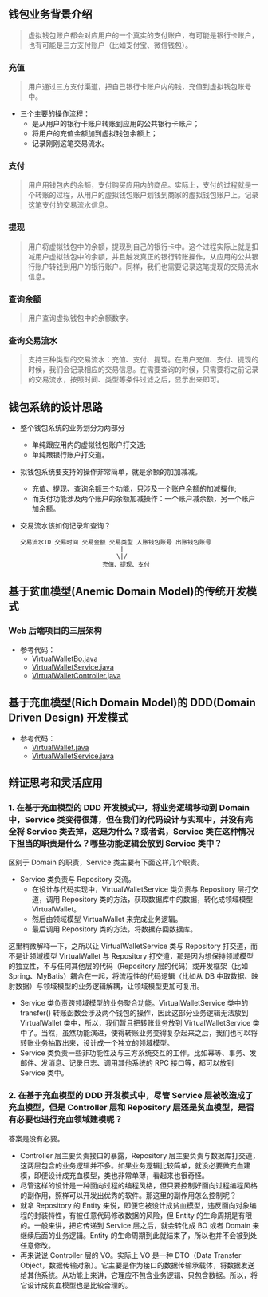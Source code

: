 ## 钱包业务背景介绍

> 虚拟钱包账户都会对应用户的一个真实的支付账户，有可能是银行卡账户，也有可能是三方支付账户（比如支付宝、微信钱包）。

### 充值

> 用户通过三方支付渠道，把自己银行卡账户内的钱，充值到虚拟钱包账号中。

- 三个主要的操作流程：
    - 是从用户的银行卡账户转账到应用的公共银行卡账户；
    - 将用户的充值金额加到虚拟钱包余额上；
    - 记录刚刚这笔交易流水。

### 支付

> 用户用钱包内的余额，支付购买应用内的商品。实际上，支付的过程就是一个转账的过程，从用户的虚拟钱包账户划钱到商家的虚拟钱包账户上。记录这笔支付的交易流水信息。

### 提现

> 用户将虚拟钱包中的余额，提现到自己的银行卡中。这个过程实际上就是扣减用户虚拟钱包中的余额，并且触发真正的银行转账操作，从应用的公共银行账户转钱到用户的银行账户。同样，我们也需要记录这笔提现的交易流水信息。

### 查询余额

> 用户查询虚拟钱包中的余额数字。

### 查询交易流水

> 支持三种类型的交易流水：充值、支付、提现。在用户充值、支付、提现的时候，我们会记录相应的交易信息。在需要查询的时候，只需要将之前记录的交易流水，按照时间、类型等条件过滤之后，显示出来即可。

## 钱包系统的设计思路

- 整个钱包系统的业务划分为两部分
    - 单纯跟应用内的虚拟钱包账户打交道;
    - 单纯跟银行账户打交道。

- 拟钱包系统要支持的操作非常简单，就是余额的加加减减。
    - 充值、提现、查询余额三个功能，只涉及一个账户余额的加减操作;
    - 而支付功能涉及两个账户的余额加减操作：一个账户减余额，另一个账户加余额。

- 交易流水该如何记录和查询？
    ```text
    交易流水ID 交易时间 交易金额 交易类型 入账钱包账号 出账钱包账号
                                |
                               \|/
                           充值、提现、支付
    ```

## 基于贫血模型(Anemic Domain Model)的传统开发模式

### Web 后端项目的三层架构

- 参考代码：
    - [VirtualWalletBo.java](_anemic_domain_model%2Fbo%2FVirtualWalletBo.java)
    - [VirtualWalletService.java](_anemic_domain_model%2Fservice%2FVirtualWalletService.java)
    - [VirtualWalletController.java](common%2Fcontroller%2FVirtualWalletController.java)

## 基于充血模型(Rich Domain Model)的 DDD(Domain Driven Design) 开发模式

- 参考代码：
    - [VirtualWallet.java](_rich_domian_mode%2Fdomain%2FVirtualWallet.java)
    - [VirtualWalletService.java](_rich_domian_mode%2Fservice%2FVirtualWalletService.java)

## 辩证思考和灵活应用

### 1. 在基于充血模型的 DDD 开发模式中，将业务逻辑移动到 Domain 中，Service 类变得很薄，但在我们的代码设计与实现中，并没有完全将 Service 类去掉，这是为什么？或者说，Service 类在这种情况下担当的职责是什么？哪些功能逻辑会放到 Service 类中？
区别于 Domain 的职责，Service 类主要有下面这样几个职责。
- Service 类负责与 Repository 交流。
  - 在设计与代码实现中，VirtualWalletService 类负责与 Repository 层打交道，调用 Repository 类的方法，获取数据库中的数据，转化成领域模型 VirtualWallet。
  - 然后由领域模型 VirtualWallet 来完成业务逻辑。
  - 最后调用 Repository 类的方法，将数据存回数据库。

这里稍微解释一下，之所以让 VirtualWalletService 类与 Repository 打交道，而不是让领域模型 VirtualWallet 与 Repository 打交道，那是因为想保持领域模型的独立性，不与任何其他层的代码（Repository 层的代码）或开发框架（比如 Spring、MyBatis）耦合在一起，将流程性的代码逻辑（比如从 DB 中取数据、映射数据）与领域模型的业务逻辑解耦，让领域模型更加可复用。
- Service 类负责跨领域模型的业务聚合功能。VirtualWalletService 类中的 transfer() 转账函数会涉及两个钱包的操作，因此这部分业务逻辑无法放到 VirtualWallet 类中，所以，我们暂且把转账业务放到 VirtualWalletService 类中了。当然，虽然功能演进，使得转账业务变得复杂起来之后，我们也可以将转账业务抽取出来，设计成一个独立的领域模型。
- Service 类负责一些非功能性及与三方系统交互的工作。比如幂等、事务、发邮件、发消息、记录日志、调用其他系统的 RPC 接口等，都可以放到 Service 类中。

### 2. 在基于充血模型的 DDD 开发模式中，尽管 Service 层被改造成了充血模型，但是 Controller 层和 Repository 层还是贫血模型，是否有必要也进行充血领域建模呢？
答案是没有必要。
- Controller 层主要负责接口的暴露，Repository 层主要负责与数据库打交道，这两层包含的业务逻辑并不多。如果业务逻辑比较简单，就没必要做充血建模，即便设计成充血模型，类也非常单薄，看起来也很奇怪。
- 尽管这样的设计是一种面向过程的编程风格，但只要控制好面向过程编程风格的副作用，照样可以开发出优秀的软件。那这里的副作用怎么控制呢？
- 就拿 Repository 的 Entity 来说，即便它被设计成贫血模型，违反面向对象编程的封装特性，有被任意代码修改数据的风险，但 Entity 的生命周期是有限的。一般来讲，把它传递到 Service 层之后，就会转化成 BO 或者 Domain 来继续后面的业务逻辑。Entity 的生命周期到此就结束了，所以也并不会被到处任意修改。
- 再来说说 Controller 层的 VO。实际上 VO 是一种 DTO（Data Transfer Object，数据传输对象）。它主要是作为接口的数据传输承载体，将数据发送给其他系统。从功能上来讲，它理应不包含业务逻辑、只包含数据。所以，将它设计成贫血模型也是比较合理的。




























